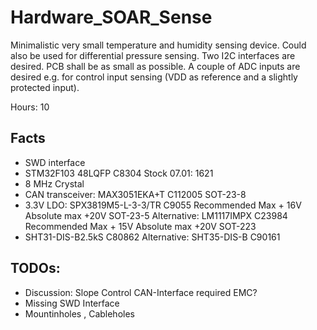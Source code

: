 # Hardware_SOAR_Sense
Minimalistic very small temperature and humidity sensing device. Could also be used for differential pressure sensing. Two I2C interfaces are desired.  PCB shall be as small as possible. A couple of ADC inputs are desired e.g. for control input sensing (VDD as reference and a slightly protected input). 

Hours: 10 

## Facts
- SWD interface
- STM32F103 48LQFP C8304    Stock 07.01: 1621
- 8 MHz Crystal 
- CAN transceiver: MAX3051EKA+T   C112005  SOT-23-8
- 3.3V LDO: SPX3819M5-L-3-3/TR	C9055	Recommended Max + 16V	Absolute max +20V	SOT-23-5	Alternative:	LM1117IMPX	C23984  Recommended Max + 15V	Absolute max +20V	SOT-223
- SHT31-DIS-B2.5kS C80862 Alternative: SHT35-DIS-B  C90161


## TODOs:
- Discussion:   Slope Control CAN-Interface required  EMC?
- Missing SWD Interface
- Mountinholes  , Cableholes

